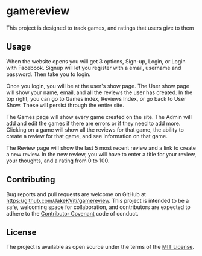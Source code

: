 # gamereview

This project is designed to track games, and ratings that users give to them 

## Usage

When the website opens you will get 3 options, Sign-up, Login, or Login with Facebook. Signup will let you register with a email, username and password. Then take you to login.

Once you login, you will be at the user's show page. The User show page will show your name, email, and all the reviews the user has created. In the top right, you can go to Games index, Reviews Index, or go back to User Show. These will persist through the entire site.

The Games page will show every game created on the site. The Admin will add and edit the games if there are errors or if they need to add more. Clicking on a game will show all the reviews for that game, the ability to create a review for that game, and see information on that game.

The Review page will show the last 5 most recent review and a link to create a new review. In the new review, you will have to enter a title for your review, your thoughts, and a rating from 0 to 100.


## Contributing

Bug reports and pull requests are welcome on GitHub at https://github.com/JakeKViti/gamereview. This project is intended to be a safe, welcoming space for collaboration, and contributors are expected to adhere to the [Contributor Covenant](http://contributor-covenant.org) code of conduct.

## License

The project is available as open source under the terms of the [MIT License](https://opensource.org/licenses/MIT).

